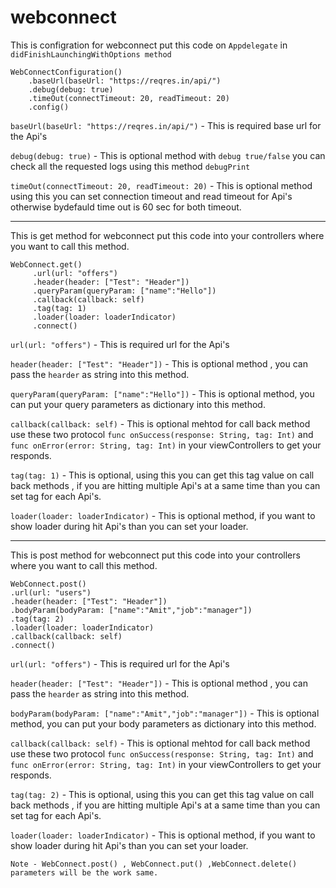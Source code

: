 # webconnect
This is configration for webconnect put this code on `Appdelegate` in `didFinishLaunchingWithOptions method`
```
WebConnectConfiguration()
    .baseUrl(baseUrl: "https://reqres.in/api/")
    .debug(debug: true)
    .timeOut(connectTimeout: 20, readTimeout: 20)
    .config()
```

`baseUrl(baseUrl: "https://reqres.in/api/")` - This is required base url for the Api's

`debug(debug: true)` - This is optional method with `debug true/false`  you can check all the requested logs using this method `debugPrint`

`timeOut(connectTimeout: 20, readTimeout: 20)` - This is optional method using this you can set  connection timeout and read timeout for Api's otherwise bydefauld time out is 60 sec for both timeout.

-----


This is get method for webconnect put this code into your controllers where you want to call this method.
```
WebConnect.get()
     .url(url: "offers")
     .header(header: ["Test": "Header"])
     .queryParam(queryParam: ["name":"Hello"])
     .callback(callback: self)
     .tag(tag: 1)
     .loader(loader: loaderIndicator)
     .connect()
```

`url(url: "offers")` - This is required url for the Api's

`header(header: ["Test": "Header"])` - This is optional method , you can pass the `hearder` as string into this method.

`queryParam(queryParam: ["name":"Hello"])` - This is optional method, you can put your query parameters as dictionary into this method.

`callback(callback: self)` - This is optional mehtod for call back method use these two protocol `func onSuccess(response: String, tag: Int)` and `func onError(error: String, tag: Int)` in your viewControllers to get your responds.

`tag(tag: 1)` - This is optional, using this you can get this tag value on call back methods , if you are hitting multiple Api's at a same time than you can set tag for each Api's.

`loader(loader: loaderIndicator)` - This is optional method, if you want to show loader during hit Api's than you can set your loader.

-----

This is post method for webconnect put this code into your controllers where you want to call this method.
```
WebConnect.post()
.url(url: "users")
.header(header: ["Test": "Header"])
.bodyParam(bodyParam: ["name":"Amit","job":"manager"])
.tag(tag: 2)
.loader(loader: loaderIndicator)
.callback(callback: self)
.connect()
```

`url(url: "offers")` - This is required url for the Api's

`header(header: ["Test": "Header"])` - This is optional method , you can pass the `hearder` as string into this method.

`bodyParam(bodyParam: ["name":"Amit","job":"manager"])` - This is optional method, you can put your body parameters as dictionary into this method.

`callback(callback: self)` - This is optional mehtod for call back method use these two protocol `func onSuccess(response: String, tag: Int)` and `func onError(error: String, tag: Int)` in your viewControllers to get your responds.

`tag(tag: 2)` - This is optional, using this you can get this tag value on call back methods , if you are hitting multiple Api's at a same time than you can set tag for each Api's.

`loader(loader: loaderIndicator)` - This is optional method, if you want to show loader during hit Api's than you can set your loader.

```
Note - WebConnect.post() , WebConnect.put() ,WebConnect.delete() parameters will be the work same.
```
